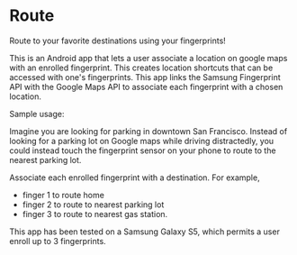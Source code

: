# Route
Route to your favorite destinations using your fingerprints!

This is an Android app that lets a user associate a location on google maps with an enrolled fingerprint.
This creates location shortcuts that can be accessed with one's fingerprints. 
This app links the Samsung Fingerprint API with the Google Maps API to associate each fingerprint with a chosen location.

Sample usage:

Imagine you are looking for parking in downtown San Francisco. Instead of looking for a parking lot on Google maps while driving distractedly, you could instead touch the fingerprint sensor on your phone to route to the nearest parking lot.

Associate each enrolled fingerprint with a destination. For example,
  - finger 1 to route home
  - finger 2 to route to nearest parking lot
  - finger 3 to route to nearest gas station.
  
This app has been tested on a Samsung Galaxy S5, which permits a user enroll up to 3 fingerprints. 
